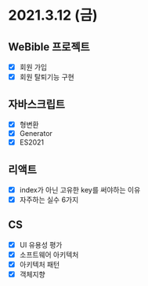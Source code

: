 # 2021.3.12 (금)

## WeBible 프로젝트

- [x] 회원 가입
- [x] 회원 탈퇴기능 구현

## 자바스크립트

- [x] 형변환
- [x] Generator
- [x] ES2021

## 리액트

- [x] index가 아닌 고유한 key를 써야하는 이유
- [x] 자주하는 실수 6가지

## CS

- [x] UI 유용성 평가
- [x] 소프트웨어 아키텍처
- [x] 아키텍처 패턴
- [x] 객체지향
